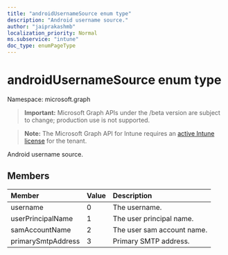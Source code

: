 ```yaml
---
title: "androidUsernameSource enum type"
description: "Android username source."
author: "jaiprakashmb"
localization_priority: Normal
ms.subservice: "intune"
doc_type: enumPageType
---
```


# androidUsernameSource enum type

Namespace: microsoft.graph

> **Important:** Microsoft Graph APIs under the /beta version are subject to change; production use is not supported.

> **Note:** The Microsoft Graph API for Intune requires an [active Intune license](https://go.microsoft.com/fwlink/?linkid=839381) for the tenant.

Android username source.

## Members
|Member|Value|Description|
|:---|:---|:---|
|username|0|The username.|
|userPrincipalName|1|The user principal name.|
|samAccountName|2|The user sam account name.|
|primarySmtpAddress|3|Primary SMTP address.|
